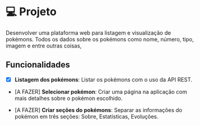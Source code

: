 # 💻 Projeto

Desenvolver uma plataforma web para listagem e visualização de pokémons. Todos os dados sobre os pokémons como nome, número, tipo, imagem e entre outras coisas,

## Funcionalidades

- [X] **Listagem dos pokémons**: Listar os pokémons com o uso da API REST.

- [A FAZER] **Selecionar pokémon**: Criar uma página na aplicação com mais detalhes sobre o pokémon escolhido.

- [A FAZER] **Criar seções do pokémons**: Separar as informações do pokémon em três seções: Sobre, Estatísticas, Evoluções.

